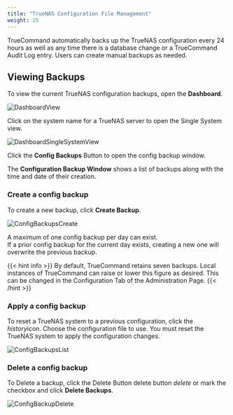 ```yaml
---
title: "TrueNAS Configuration File Management"
weight: 25
---
```


TrueCommand automatically backs up the TrueNAS configuration every 24 hours as well as any time there is a database change or a TrueCommand Audit Log entry.
Users can create manual backups as needed.

## Viewing Backups

To view the current TrueNAS configuration backups, open the **Dashboard**.

![DashboardView](/images/TrueCommand/2.0/DashboardView.png "Dashboard View")

Click on the system name for a TrueNAS server to open the Single System view.

![DashboardSingleSystemView](/images/TrueCommand/2.0/DashboardSingleSystemView.png "Dashboard Single System View")

Click the **Config Backups** Button to open the config backup window.

The **Configuration Backup Window** shows a list of backups along with the time and date of their creation.


### Create a config backup

To create a new backup, click **Create Backup**.

![ConfigBackupsCreate](/images/TrueCommand/2.0/ConfigBackupsCreate.png "Config Backups Create")

A maximum of one config backup per day can exist.  
If a prior config backup for the current day exists, creating a new one will overwrite the previous backup.

{{< hint info >}}
By default, TrueCommand retains seven backups.
Local instances of TrueCommand can raise or lower this figure as desired. 
This can be changed in the Configuration Tab of the Administration Page.
{{< /hint >}}

### Apply a config backup

To reset a TrueNAS system to a previous configuration, click the <i class="material-icons" aria-hidden="true" title="History">history</i>icon.
Choose the configuration file to use.
You must reset the TrueNAS system to apply the configuration changes.

![ConfigBackupsList](/images/TrueCommand/2.0/ConfigBackupsList.png "Config Backups List")

### Delete a config backup

To Delete a backup, click the Delete Button delete button <i class="material-icons" aria-hidden="true" title="Delete">delete</i> or mark the checkbox and click **Delete Backups**.

![ConfigBackupDelete](/images/TrueCommand/2.0/ConfigBackupDelete.png "Config Backup Delete")










